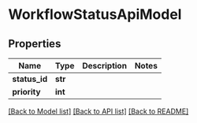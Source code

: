 # WorkflowStatusApiModel


## Properties
Name | Type | Description | Notes
------------ | ------------- | ------------- | -------------
**status_id** | **str** |  | 
**priority** | **int** |  | 

[[Back to Model list]](../README.md#documentation-for-models) [[Back to API list]](../README.md#documentation-for-api-endpoints) [[Back to README]](../README.md)


